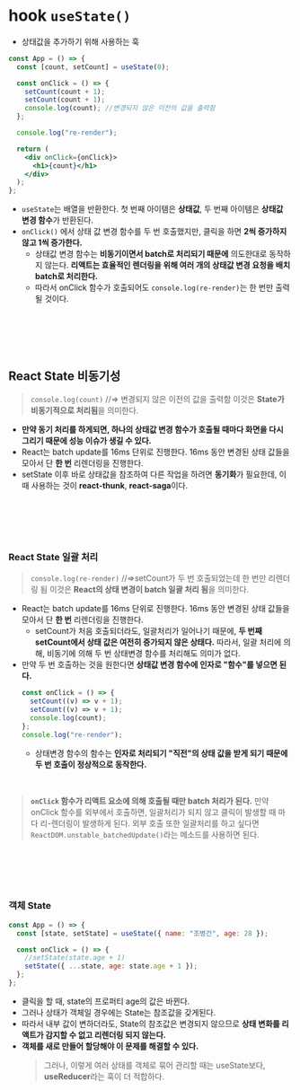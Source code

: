 # hook `useState()`

- 상태값을 추가하기 위해 사용하는 훅

```jsx
const App = () => {
  const [count, setCount] = useState(0);

  const onClick = () => {
    setCount(count + 1);
    setCount(count + 1);
    console.log(count); //변경되지 않은 이전의 값을 출력함
  };

  console.log("re-render");

  return (
    <div onClick={onClick}>
      <h1>{count}</h1>
    </div>
  );
};
```

- `useState`는 배열을 반환한다. 첫 번째 아이템은 **상태값**, 두 번째 아이템은 **상태값 변경 함수**가 반환된다.
- `onClick()` 에서 상태 값 변경 함수를 두 번 호출했지만, 클릭을 하면 **2씩 증가하지 않고 1씩 증가한다.**
  - 상태값 변경 함수는 **비동기이면서 batch로 처리되기 때문에** 의도한대로 동작하지 않는다. **리액트는 효율적인 렌더링을 위해 여러 개의 상태값 변경 요청을 배치batch로 처리한다.**
  - 따라서 onClick 함수가 호출되어도 `console.log(re-render)`는 한 번만 출력될 것이다.

<br>
<br>
<br>
<br>

## React State 비동기성

> `console.log(count)`
> //=> 변경되지 않은 이전의 값을 출력함
> 이것은 **State가 비동기적으로 처리됨**을 의미한다.

- **만약 동기 처리를 하게되면, 하나의 상태값 변경 함수가 호출될 때마다 화면을 다시 그리기 때문에 성능 이슈가 생길 수 있다.**
- React는 batch update를 16ms 단위로 진행한다. 16ms 동안 변경된 상태 값들을 모아서 단 **한 번** 리렌더링을 진행한다.
- setState 이후 바로 상태값을 참조하여 다른 작업을 하려면 **동기화**가 필요한데, 이때 사용하는 것이 **react-thunk**, **react-saga**이다.

<br>
<br>
<br>
<br>

### React State 일괄 처리

> `console.log(re-render)`
> //=>setCount가 두 번 호출되었는데 한 번만 리렌더링 됨
> 이것은 **React의 상태 변경이 batch 일괄 처리 됨**을 의미한다.

- React는 batch update를 16ms 단위로 진행한다. 16ms 동안 변경된 상태 값들을 모아서 단 **한 번** 리렌더링을 진행한다.
  - setCount가 처음 호출되더라도, 일괄처리가 일어나기 때문에, **두 번째 setCount에서 상태 값은 여전히 증가되지 않은 상태다.** 따라서, 일괄 처리에 의해, 비동기에 의해 두 번 상태변경 함수를 처리해도 의미가 없다.
- 만약 두 번 호출하는 것을 원한다면 **상태값 변경 함수에 인자로 "함수"를 넣으면 된다.**
  ```jsx
  const onClick = () => {
    setCount((v) => v + 1);
    setCount((v) => v + 1);
    console.log(count);
  };
  console.log("re-render");
  ```
  - 상태변경 함수의 함수는 **인자로 처리되기 "직전"의 상태 값을 받게 되기 때문에 두 번 호출이 정상적으로 동작한다.**

<br>

> **`onClick` 함수가 리액트 요소에 의해 호출될 때만 batch 처리가 된다.**
> 만약 onClick 함수를 외부에서 호출하면, 일괄처리가 되지 않고 클릭이 발생할 때 마다 리-렌더링이 발생하게 된다. 외부 호출 또한 일괄처리를 하고 싶다면 `ReactDOM.unstable_batchedUpdate()`라는 메소드를 사용하면 된다.

<br>
<br>
<br>
<br>

### 객체 State

```jsx
const App = () => {
  const [state, setState] = useState({ name: "조병건", age: 28 });

  const onClick = () => {
    //setState(state.age + 1)
    setState({ ...state, age: state.age + 1 });
  };
};
```

- 클릭을 할 때, state의 프로퍼티 age의 값은 바뀐다.
- 그러나 상태가 객체일 경우에는 State는 참조값을 갖게된다.
- 따라서 내부 값이 변하더라도, State의 참조값은 변경되지 않으므로 **상태 변화를 리액트가 감지할 수 없고 리렌더링 되지 않는다.**
- **객체를 새로 만들어 할당해야 이 문제를 해결할 수 있다.**
  > 그러나, 이렇게 여러 상태를 객체로 묶어 관리할 때는 useState보다, **useReducer**라는 훅이 더 적합하다.
